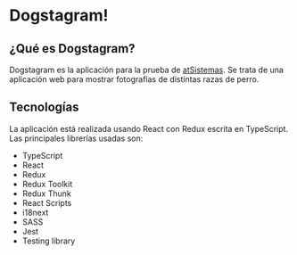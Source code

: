 # Dogstagram!

## ¿Qué es Dogstagram?
Dogstagram es la aplicación para la prueba de [atSistemas](https://atsistemas.com). Se trata de una aplicación web para mostrar fotografías de distintas razas de perro.


## Tecnologías
La aplicación está realizada usando React con Redux escrita en TypeScript. Las principales librerías usadas son:
  - TypeScript
  - React
  - Redux
  - Redux Toolkit
  - Redux Thunk
  - React Scripts
  - i18next
  - SASS
  - Jest
  - Testing library